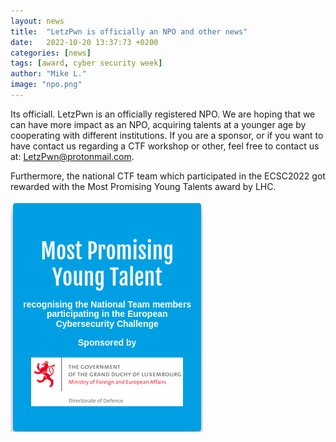 ```yaml
---
layout: news
title:  "LetzPwn is officially an NPO and other news"
date:   2022-10-20 13:37:73 +0200
categories: [news]
tags: [award, cyber security week]
author: "Mike L."
image: "npo.png"
---
```


Its officiall. LetzPwn is an officially registered NPO.
We are hoping that we can have more impact as an NPO, acquiring talents at a younger age by cooperating with different institutions.
If you are a sponsor, or if you want to have contact us regarding a CTF workshop or other, feel free to contact us at: LetzPwn@protonmail.com.

Furthermore, the national CTF team which participated in the ECSC2022 got rewarded with the Most Promising Young Talents award by LHC.

![](mpyt.png)